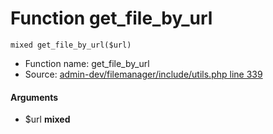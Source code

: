 Function get_file_by_url
===========================





    mixed get_file_by_url($url)

* Function name: get_file_by_url
* Source: [admin-dev/filemanager/include/utils.php line 339](https://github.com/PrestaShop/PrestaShop/blob/1.6.1.1/admin-dev/filemanager/include/utils.php#L339)

#### Arguments
* $url **mixed**

